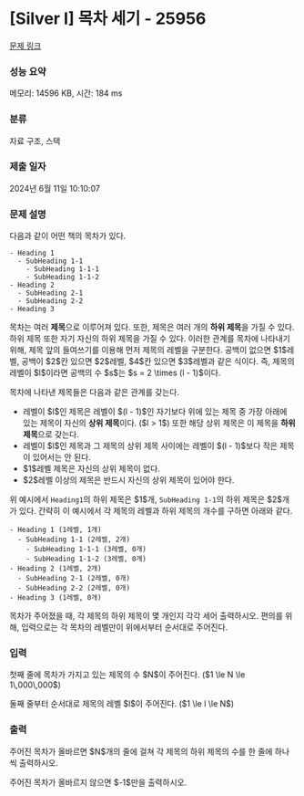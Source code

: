 # [Silver I] 목차 세기 - 25956 

[문제 링크](https://www.acmicpc.net/problem/25956) 

### 성능 요약

메모리: 14596 KB, 시간: 184 ms

### 분류

자료 구조, 스택

### 제출 일자

2024년 6월 11일 10:10:07

### 문제 설명

<p>다음과 같이 어떤 책의 목차가 있다.</p>

<pre><code>- Heading 1
  - SubHeading 1-1
    - SubHeading 1-1-1
    - SubHeading 1-1-2
- Heading 2
  - SubHeading 2-1
  - SubHeading 2-2
- Heading 3
</code></pre>

<p>목차는 여러 <strong>제목</strong>으로 이루어져 있다. 또한, 제목은 여러 개의 <strong>하위 제목</strong>을 가질 수 있다. 하위 제목 또한 자기 자신의 하위 제목을 가질 수 있다. 이러한 관계를 목차에 나타내기 위해, 제목 앞의 들여쓰기를 이용해 먼저 제목의 레벨을 구분한다. 공백이 없으면 $1$레벨, 공백이 $2$칸 있으면 $2$레벨, $4$칸 있으면 $3$레벨과 같은 식이다. 즉, 제목의 레벨이 $l$이라면 공백의 수 $s$는 $s = 2 \times (l - 1)$이다.</p>

<p>목차에 나타낸 제목들은 다음과 같은 관계를 갖는다.</p>

<ul>
	<li>레벨이 $l$인 제목은 레벨이 $(l - 1)$인 자기보다 위에 있는 제목 중 가장 아래에 있는 제목이 자신의 <strong>상위 제목</strong>이다. ($l > 1$) 또한 해당 상위 제목은 이 제목을 <strong>하위 제목</strong>으로 갖는다.</li>
	<li>레벨이 $l$인 제목과 그 제목의 상위 제목 사이에는 레벨이 $(l - 1)$보다 작은 제목이 있어서는 안 된다.</li>
	<li>$1$레벨 제목은 자신의 상위 제목이 없다.</li>
	<li>$2$레벨 이상의 제목은 반드시 자신의 상위 제목이 있어야 한다.</li>
</ul>

<p>위 예시에서 <code>Heading1</code>의 하위 제목은 $1$개, <code>SubHeading 1-1</code>의 하위 제목은 $2$개가 있다. 간략히 이 예시에서 각 제목의 레벨과 하위 제목의 개수를 구하면 아래와 같다.</p>

<pre><code>- Heading 1 (1레벨, 1개)
  - SubHeading 1-1 (2레벨, 2개)
    - SubHeading 1-1-1 (3레벨, 0개)
    - SubHeading 1-1-2 (3레벨, 0개)
- Heading 2 (1레벨, 2개)
  - SubHeading 2-1 (2레벨, 0개)
  - SubHeading 2-2 (2레벨, 0개)
- Heading 3 (1레벨, 0개)
</code></pre>

<p>목차가 주어졌을 때, 각 제목의 하위 제목이 몇 개인지 각각 세어 출력하시오. 편의를 위해, 입력으로는 각 목차의 레벨만이 위에서부터 순서대로 주어진다.</p>

### 입력 

 <p>첫째 줄에 목차가 가지고 있는 제목의 수 $N$이 주어진다. ($1 \le N \le 1\,000\,000$)</p>

<p>둘째 줄부터 순서대로 제목의 레벨 $l$이 주어진다. ($1 \le l \le N$)</p>

### 출력 

 <p>주어진 목차가 올바르면 $N$개의 줄에 걸쳐 각 제목의 하위 제목의 수를 한 줄에 하나씩 출력하시오.</p>

<p>주어진 목차가 올바르지 않으면 $-1$만을 출력하시오.</p>

